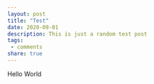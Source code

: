 ```yaml
---
layout: post
title: "Test"
date: 2020-09-01
description: This is just a random test post
tags: 
 - comments
share: true
---
```


Hello World